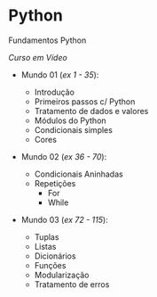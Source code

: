 # Python
 Fundamentos Python
 
 *Curso em Vídeo*
* Mundo 01 (_ex 1 - 35_):
   * Introdução
   * Primeiros passos c/ Python
   * Tratamento de dados e valores
   * Módulos do Python
   * Condicionais simples
   * Cores

* Mundo 02 (_ex 36 - 70_):
   * Condicionais Aninhadas
   * Repetições
      * For
      * While
   
* Mundo 03 (_ex 72 - 115_):
   * Tuplas
   * Listas
   * Dicionários 
   * Funções
   * Modularização
   * Tratamento de erros
